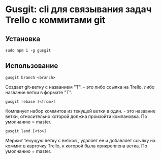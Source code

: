 # Gusgit: cli для связывания задач Trello с коммитами git

## Установка

    sudo npm i -g gusgit

## Использование

    gusgit branch <branch>        

Создает git-ветку с названием "T<number>". <branch> - это либо ссылка на Trello, либо название ветки в формате "T<number>".


    gusgit rebase [<from>]        
    
Компанует набор коммитов из текущей ветки в один. <from> - это название ветки, относительно которой должна произойти компановка. По умолчанию <from> = master.

    gusgit land [<to>]            
    
Мержит текущую ветку с веткой <to>, удаляет ее и добавляет ссылку на коммит в карточку Trello, к которой была прикреплена ветка. По умолчанию <to> = master.